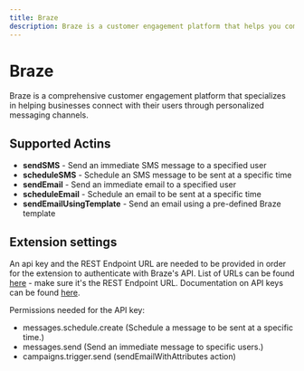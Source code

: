 ```yaml
---
title: Braze
description: Braze is a customer engagement platform that helps you communicate with your patients.
---
```


# Braze

Braze is a comprehensive customer engagement platform that specializes in helping businesses connect with their users through personalized messaging channels.

## Supported Actins

- **sendSMS** - Send an immediate SMS message to a specified user
- **scheduleSMS** - Schedule an SMS message to be sent at a specific time
- **sendEmail** - Send an immediate email to a specified user
- **scheduleEmail** - Schedule an email to be sent at a specific time
- **sendEmailUsingTemplate** - Send an email using a pre-defined Braze template

## Extension settings

An api key and the REST Endpoint URL are needed to be provided in order for the extension to authenticate with Braze's API.
List of URLs can be found [here](https://www.braze.com/docs/api/basics/#endpoints) - make sure it's the REST Endpoint URL.
Documentation on API keys can be found [here](https://www.braze.com/docs/api/basics/#about-rest-api-keys).

Permissions needed for the API key: 
- messages.schedule.create (Schedule a message to be sent at a specific time.)
- messages.send (Send an immediate message to specific users.)
- campaigns.trigger.send (sendEmailWithAttributes action)


